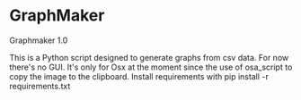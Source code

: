 # GraphMaker
Graphmaker 1.0


This is a Python script designed to generate graphs from csv data.
For now there's no GUI.
It's only for Osx at the moment since the use of osa_script to copy the image to the clipboard.
Install requirements with
pip install -r requirements.txt
